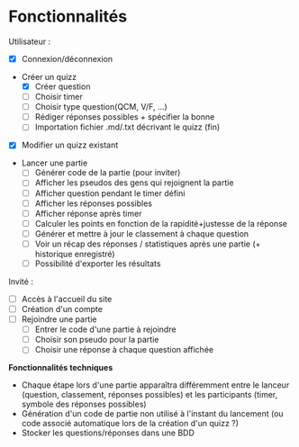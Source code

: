 # Fonctionnalités

Utilisateur : 
- [x] Connexion/déconnexion
- Créer un quizz
    - [x] Créer question
    - [ ] Choisir timer
    - [ ] Choisir type question(QCM, V/F, ...)
    - [ ] Rédiger réponses possibles + spécifier la bonne
    - [ ] Importation fichier .md/.txt décrivant le quizz (fin)
    
- [x] Modifier un quizz existant
- Lancer une partie
    - [ ] Générer code de la partie (pour inviter)
    - [ ] Afficher les pseudos des gens qui rejoignent la partie
    - [ ] Afficher question pendant le timer défini
    - [ ] Afficher les réponses possibles
    - [ ] Afficher réponse après timer
    - [ ] Calculer les points en fonction de la rapidité+justesse de la réponse
    - [ ] Générer et mettre à jour le classement à chaque question
    - [ ] Voir un récap des réponses / statistiques après une partie (+ historique enregistré)
    - [ ] Possibilité d'exporter les résultats

Invité : 
- [ ] Accès à l'accueil du site
- [ ] Création d'un compte
- [ ] Rejoindre une partie
    - [ ] Entrer le code d'une partie à rejoindre
    - [ ] Choisir son pseudo pour la partie
    - [ ] Choisir une réponse à chaque question affichée

**Fonctionnalités techniques**
- Chaque étape lors d'une partie apparaîtra différemment entre le lanceur (question, classement, réponses possibles) et les participants (timer, symbole des réponses possibles)
- Génération d'un code de partie non utilisé à l'instant du lancement (ou code associé automatique lors de la création d'un quizz ?)
- Stocker les questions/réponses dans une BDD